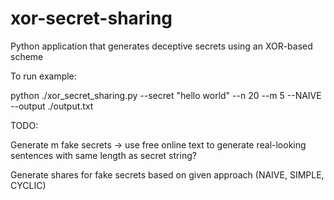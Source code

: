 # xor-secret-sharing

Python application that generates deceptive secrets using an XOR-based scheme

To run example:

python ./xor_secret_sharing.py --secret "hello world" --n 20 --m 5 --NAIVE --output ./output.txt

TODO:

Generate m fake secrets -> use free online text to generate real-looking sentences with same length as secret string?

Generate shares for fake secrets based on given approach (NAIVE, SIMPLE, CYCLIC) 
